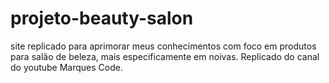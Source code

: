 # projeto-beauty-salon
site replicado para aprimorar meus conhecimentos com foco em produtos para salão de beleza, mais especificamente em noivas. Replicado do canal do youtube Marques Code.
